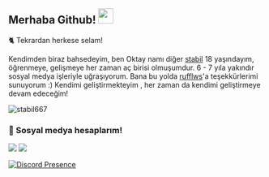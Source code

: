 ## Merhaba Github! <img src="https://raw.githubusercontent.com/iampavangandhi/iampavangandhi/master/gifs/Hi.gif" width="30px">


🐈 Tekrardan herkese selam!

Kendimden biraz bahsedeyim, ben Oktay namı diğer [stabil](https://github.com/stabil667) 18 yaşındayım, öğrenmeye, gelişmeye her zaman aç birisi olmuşumdur. 
6 - 7 yıla yakındır sosyal medya işleriyle uğraşıyorum. Bana bu yolda [rufflws](https://github.com/rufflws)'a teşekkürlerimi sunuyorum :)
Kendimi geliştirmekteyim , her zaman da kendimi geliştirmeye devam edeceğim!


<img src="https://komarev.com/ghpvc/?username=stabil667&label=Ziyaretçi%20Sayısı&color=552b75" alt="stabil667" />

<h3>🌟 Sosyal medya hesaplarım!</h3>
<p align="left">
   <a href="https://instagram.com/stabilxd" target"blank_"><img src="https://img.shields.io/badge/INSTAGRAM%20-DC3175.svg?&style=for-the-badge&logo=instagram&logoColor=white"></a>
 <a href="https://open.spotify.com/user/00t2fod4ikcugpo8t7ilhld97?si=1ff0c58709e14e62" target"blank_"><img src="https://img.shields.io/badge/Spotify%20-1ed760.svg?&style=for-the-badge&logo=spotify&logoColor=white"></a>
    
   
[![Discord Presence](https://lanyard-profile-readme.vercel.app/api/367398773921546240?theme=dark&bg=18191c&animated=false&hideDiscrim=true&borderRadius=30px)](https://discord.com/users/367398773921546240)

</p>
